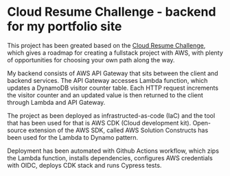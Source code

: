 # Cloud Resume Challenge - backend for my portfolio site

This project has been greated based on the [Cloud Resume Challenge](https://cloudresumechallenge.dev/), which gives a roadmap for creating a fullstack project with AWS, with plenty of opportunities for choosing your own path along the way. 

My backend consists of AWS API Gateway that sits between the client and backend services. The API Gateway accesses Lambda function, which 
updates a DynamoDB visitor counter table.  Each HTTP request increments the visitor counter and an updated value is then returned to the client through Lambda and API Gateway.

The project as been deployed as infrastructed-as-code (IaC) and the tool that has been used for that is AWS CDK (Cloud development kit). Open-source extension of the AWS SDK, called AWS Solution Constructs has been used for the Lambda to Dynamo pattern. 

Deployment has been automated with Github Actions workflow, which zips the Lambda function, installs dependencies, configures AWS credentials with OIDC, deploys CDK stack and runs Cypress tests.




